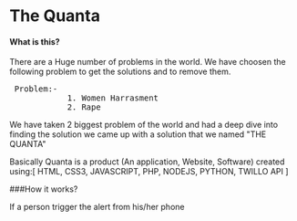 # The Quanta

<h4>What is this?</h4>
There are a Huge number of problems in the world. We have choosen the following problem to get the solutions and to remove them.

 <pre> Problem:-
            1. Women Harrasment
            2. Rape </pre>
We have taken 2 biggest problem of the world and had a deep dive into finding the solution we came up with a solution that we named "THE QUANTA"

Basically Quanta is a product (An application, Website, Software) created using:[ HTML, CSS3, JAVASCRIPT, PHP, NODEJS, PYTHON, TWILLO API ]

###How it works?

If a person trigger the alert from his/her phone
